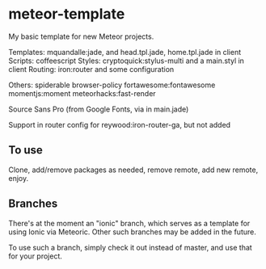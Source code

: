 meteor-template
===============

My basic template for new Meteor projects.

Templates: mquandalle:jade, and head.tpl.jade, home.tpl.jade in client
Scripts: coffeescript
Styles: cryptoquick:stylus-multi and a main.styl in client
Routing: iron:router and some configuration

Others:
spiderable
browser-policy
fortawesome:fontawesome
momentjs:moment
meteorhacks:fast-render

Source Sans Pro (from Google Fonts, via <head> in main.jade)

Support in router config for reywood:iron-router-ga, but not added

To use
------

Clone, add/remove packages as needed, remove remote, add new remote, enjoy.

Branches
--------

There's at the moment an "ionic" branch, which serves as a template for using Ionic via Meteoric. Other such branches may be added in the future.

To use such a branch, simply check it out instead of master, and use that for your project.

